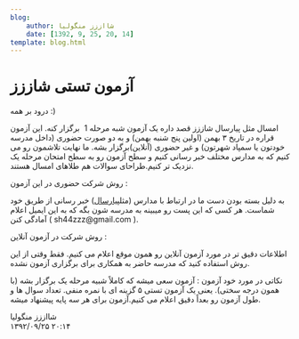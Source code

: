 ```yaml
---
blog:
    author: شااززز منگولیا
    date: [1392, 9, 25, 20, 14]
template: blog.html
---
```

# آزمون تستی شاززز

<div class="cnt">
درود بر همه :)<p></p>
<p>امسال مثل پیارسال شاززز قصد داره یک آزمون شبه مرحله 1  برگزار کنه. این آزمون قراره در تاریخ ۳ بهمن (اولین پنج شنبه بهمن) و به دو صورت حضوری (داخل مدرسه خودتون یا سمپاد شهرتون) و غیر حضوری (آنلاین)برگزار بشه. ما نهایت تلاشمون رو می کنیم که به مدارس مختلف خبر رسانی کنیم و سطح آزمون رو به سطح امتحان مرحله یک نزدیک تر کنیم.طراحای سوالات هم طلاهای امسال هستند.</p>
<p>روش شرکت حضوری در این آزمون :</p>
<p>به دلیل بسته بودن دست ما در ارتباط با مدارس (مثل<a href="http://shaazzz.blogfa.com/post-127.aspx" target="_blank">پیارسال</a>) خبر رسانی از طریق خود شماست. هر کسی که این پست رو میبینه به مدرسه شون بگه که به این ایمیل اعلام آمادگی کنن ( sh44zzz@gmail.com ).</p>
<p>روش شرکت در آزمون آنلاین :</p>
<p>اطلاعات دقیق تر در مورد آزمون آنلاین رو همون موقع اعلام می کنیم. فقط وقتی از این روش استفاده کنید که مدرسه حاضر به همکاری برای برگزاری آزمون نشده.</p>
<p>نکاتی در مورد خود آزمون : آزمون سعی میشه که کاملاً شبیه مرحله یک برگزار بشه (با همون درجه سختی). یعنی یک آزمون تستی ۵ گزینه ای با نمره منفی. تعداد سوال ها و طول آزمون رو بعداً دقیق اعلام می کنیم.آزمون برای هر سه پایه پیشنهاد میشه.</p>
<p></p>
</div>

<div class="blog-info">
    <div class="blog-author">شااززز منگولیا</div>
    <div class="blog-date">۱۳۹۲/۰۹/۲۵ ۲۰:۱۴</div>
</div>


